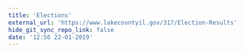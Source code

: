 ```yaml
---
title: 'Elections'
external_url: 'https://www.lakecountyil.gov/317/Election-Results'
hide_git_sync_repo_link: false
date: '12:56 22-01-2019'
---
```


